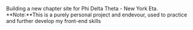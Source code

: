 Building a new chapter site for Phi Delta Theta - New York Eta.
**Note:**This is a purely personal project and endevour, used to practice and further develop my front-end skills
